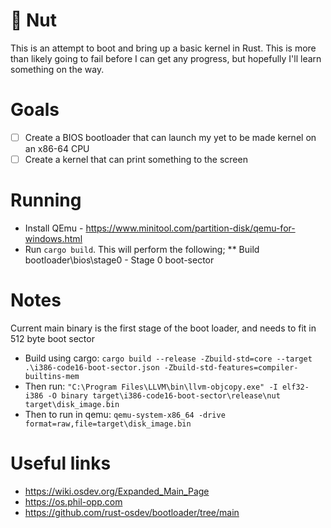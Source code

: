 # 🥜 Nut
This is an attempt to boot and bring up a basic kernel in Rust. This is more than likely going to fail before I can get any progress, but hopefully I'll learn something on the way.

# Goals
- [ ] Create a BIOS bootloader that can launch my yet to be made kernel on an x86-64 CPU
- [ ] Create a kernel that can print something to the screen

# Running
* Install QEmu - https://www.minitool.com/partition-disk/qemu-for-windows.html
* Run `cargo build`. This will perform the following;
** Build bootloader\bios\stage0 - Stage 0 boot-sector

# Notes
Current main binary is the first stage of the boot loader, and needs to fit in 512 byte boot sector
* Build using cargo: `cargo build --release -Zbuild-std=core --target .\i386-code16-boot-sector.json -Zbuild-std-features=compiler-builtins-mem`
* Then run: `"C:\Program Files\LLVM\bin\llvm-objcopy.exe" -I elf32-i386 -O binary target\i386-code16-boot-sector\release\nut target\disk_image.bin`
* Then to run in qemu: `qemu-system-x86_64 -drive format=raw,file=target\disk_image.bin`

# Useful links
* https://wiki.osdev.org/Expanded_Main_Page
* https://os.phil-opp.com
* https://github.com/rust-osdev/bootloader/tree/main

